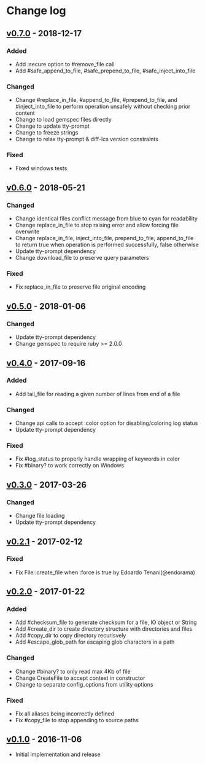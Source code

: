 # Change log

## [v0.7.0] - 2018-12-17

### Added
* Add :secure option to #remove_file call
* Add #safe_append_to_file, #safe_prepend_to_file, #safe_inject_into_file

### Changed
* Change #replace_in_file, #append_to_file, #prepend_to_file, and #inject_into_file to perform operation unsafely without checking prior content
* Change to load gemspec files directly
* Change to update tty-prompt
* Change to freeze strings
* Change to relax tty-prompt & diff-lcs version constraints

### Fixed
* Fixed windows tests

## [v0.6.0] - 2018-05-21

### Changed
* Change identical files conflict message from blue to cyan for readability
* Change replace_in_file to stop raising error and allow forcing file overwrite
* Change replace_in_file, inject_into_file, prepend_to_file, append_to_file to return true when operation is performed successfully, false otherwise
* Update tty-prompt dependency
* Change download_file to preserve query parameters

### Fixed
* Fix replace_in_file to preserve file original encoding

## [v0.5.0] - 2018-01-06

### Changed
* Update tty-prompt dependency
* Change gemspec to require ruby >= 2.0.0

## [v0.4.0] - 2017-09-16

### Added
* Add tail_file for reading a given number of lines from end of a file

### Changed
* Change api calls to accept :color option for disabling/coloring log status
* Update tty-prompt dependency

### Fixed
* Fix #log_status to properly handle wrapping of keywords in color
* Fix #binary? to work correctly on Windows

## [v0.3.0] - 2017-03-26

### Changed
* Change file loading
* Update tty-prompt dependency

## [v0.2.1] - 2017-02-12

### Fixed
* Fix File::create_file when :force is true by Edoardo Tenani(@endorama)

## [v0.2.0] - 2017-01-22

### Added
* Add #checksum_file to generate checksum for a file, IO object or String
* Add #create_dir to create directory structure with directories and files
* Add #copy_dir to copy directory recurisvely
* Add #escape_glob_path for escaping glob characters in a path

### Changed
* Change #binary? to only read max 4Kb of file
* Change CreateFile to accept context in constructor
* Change to separate config_options from utility options

### Fixed
* Fix all aliases being incorrectly defined
* Fix #copy_file to stop appending to source paths

## [v0.1.0] - 2016-11-06

* Initial implementation and release

[v0.7.0]: https://github.com/piotrmurach/tty-file/compare/v0.6.0...v0.7.0
[v0.6.0]: https://github.com/piotrmurach/tty-file/compare/v0.5.0...v0.6.0
[v0.5.0]: https://github.com/piotrmurach/tty-file/compare/v0.4.0...v0.5.0
[v0.4.0]: https://github.com/piotrmurach/tty-file/compare/v0.3.0...v0.4.0
[v0.3.0]: https://github.com/piotrmurach/tty-file/compare/v0.2.1...v0.3.0
[v0.2.1]: https://github.com/piotrmurach/tty-file/compare/v0.2.0...v0.2.1
[v0.2.0]: https://github.com/piotrmurach/tty-file/compare/v0.1.0...v0.2.0
[v0.1.0]: https://github.com/piotrmurach/tty-file/compare/v0.1.0
